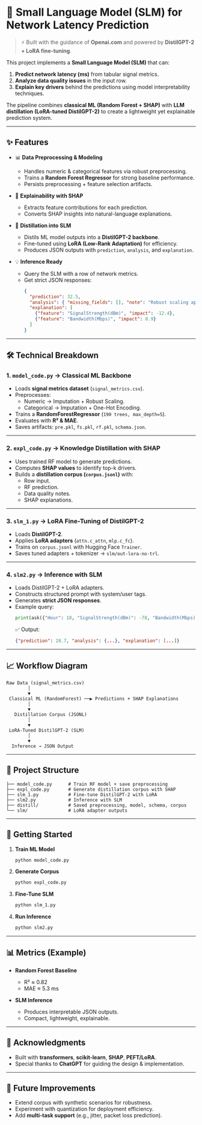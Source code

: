 # 🚀 Small Language Model (SLM) for Network Latency Prediction  

> ⚡ Built with the guidance of **Openai.com** and powered by **DistilGPT-2 + LoRA fine-tuning**.  

This project implements a **Small Language Model (SLM)** that can:  
1. **Predict network latency (ms)** from tabular signal metrics.  
2. **Analyze data quality issues** in the input row.  
3. **Explain key drivers** behind the predictions using model interpretability techniques.  

The pipeline combines **classical ML (Random Forest + SHAP)** with **LLM distillation (LoRA-tuned DistilGPT-2)** to create a lightweight yet explainable prediction system.  

---

## ✨ Features

- 📊 **Data Preprocessing & Modeling**  
  - Handles numeric & categorical features via robust preprocessing.  
  - Trains a **Random Forest Regressor** for strong baseline performance.  
  - Persists preprocessing + feature selection artifacts.  

- 🔎 **Explainability with SHAP**  
  - Extracts feature contributions for each prediction.  
  - Converts SHAP insights into natural-language explanations.  

- 🧠 **Distillation into SLM**  
  - Distils ML model outputs into a **DistilGPT-2 backbone**.  
  - Fine-tuned using **LoRA (Low-Rank Adaptation)** for efficiency.  
  - Produces JSON outputs with `prediction`, `analysis`, and `explanation`.  

- 💡 **Inference Ready**  
  - Query the SLM with a row of network metrics.  
  - Get strict JSON responses:  
    ```json
    {
      "prediction": 32.5,
      "analysis": { "missing_fields": [], "note": "Robust scaling applied" },
      "explanation": [
        {"feature": "SignalStrength(dBm)", "impact": -12.4},
        {"feature": "Bandwidth(Mbps)", "impact": 8.9}
      ]
    }
    ```

---

## 🛠️ Technical Breakdown

### 1. `model_code.py` → **Classical ML Backbone**  
- Loads **signal metrics dataset** (`signal_metrics.csv`).  
- Preprocesses:
  - Numeric → Imputation + Robust Scaling.  
  - Categorical → Imputation + One-Hot Encoding.  
- Trains a **RandomForestRegressor** (`190 trees, max_depth=5`).  
- Evaluates with **R² & MAE**.  
- Saves artifacts: `pre.pkl`, `fs.pkl`, `rf.pkl`, `schema.json`.  

---

### 2. `expl_code.py` → **Knowledge Distillation with SHAP**  
- Uses trained RF model to generate predictions.  
- Computes **SHAP values** to identify top-k drivers.  
- Builds a **distillation corpus (`corpus.jsonl`)** with:  
  - Row input.  
  - RF prediction.  
  - Data quality notes.  
  - SHAP explanations.  

---

### 3. `slm_1.py` → **LoRA Fine-Tuning of DistilGPT-2**  
- Loads **DistilGPT-2**.  
- Applies **LoRA adapters** (`attn.c_attn`, `mlp.c_fc`).  
- Trains on `corpus.jsonl` with Hugging Face `Trainer`.  
- Saves tuned adapters + tokenizer → `slm/out-lora-no-trl`.  

---

### 4. `slm2.py` → **Inference with SLM**  
- Loads DistilGPT-2 + LoRA adapters.  
- Constructs structured prompt with system/user tags.  
- Generates **strict JSON responses**.  
- Example query:  
  ```python
  print(ask({"Hour": 18, "SignalStrength(dBm)": -78, "Bandwidth(Mbps)": 35.0, "Protocol": "5G"}))
  ```
  ✅ Output:  
  ```json
  {"prediction": 28.7, "analysis": {...}, "explanation": [...]}
  ```

---

## 📈 Workflow Diagram

```
Raw Data (signal_metrics.csv)
        │
        ▼
 Classical ML (RandomForest) ──▶ Predictions + SHAP Explanations
        │
        ▼
   Distillation Corpus (JSONL)
        │
        ▼
 LoRA-Tuned DistilGPT-2 (SLM)
        │
        ▼
  Inference → JSON Output
```

---

## 📂 Project Structure

```
├── model_code.py      # Train RF model + save preprocessing
├── expl_code.py       # Generate distillation corpus with SHAP
├── slm_1.py           # Fine-tune DistilGPT-2 with LoRA
├── slm2.py            # Inference with SLM
├── distill/           # Saved preprocessing, model, schema, corpus
└── slm/               # LoRA adapter outputs
```

---

## 🚀 Getting Started

1. **Train ML Model**  
   ```bash
   python model_code.py
   ```

2. **Generate Corpus**  
   ```bash
   python expl_code.py
   ```

3. **Fine-Tune SLM**  
   ```bash
   python slm_1.py
   ```

4. **Run Inference**  
   ```bash
   python slm2.py
   ```

---

## 📊 Metrics (Example)

- **Random Forest Baseline**  
  - R² ≈ 0.82  
  - MAE ≈ 5.3 ms  

- **SLM Inference**  
  - Produces interpretable JSON outputs.  
  - Compact, lightweight, explainable.  

---

## 🤝 Acknowledgments

- Built with **transformers**, **scikit-learn**, **SHAP**, **PEFT/LoRA**.  
- Special thanks to **ChatGPT** for guiding the design & implementation.  

---

## 🔮 Future Improvements

- Extend corpus with synthetic scenarios for robustness.  
- Experiment with quantization for deployment efficiency.  
- Add **multi-task support** (e.g., jitter, packet loss prediction).  